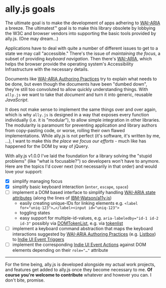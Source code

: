 
# ally.js goals

The ultimate goal is to make the development of apps adhering to [WAI-ARIA](https://www.w3.org/TR/wai-aria/) a breeze. The ultimatest™ goal is to make this library obsolete by lobbying the W3C and browser vendors into supporting the basic tools provided by ally.js. (One may dream…)

Applications have to deal with quite a number of different issues to get to a state we may call "accessible." There's the issue of *maintaining the focus*, a subset of providing *keyboard navigation*. Then there's [WAI-ARIA](https://www.w3.org/TR/wai-aria/), which helps the browser provide the operating system's Accessibility Infrastructure with the necessary details.

Documents like [WAI-ARIA Authoring Practices](https://www.w3.org/WAI/PF/aria-practices/) try to explain what needs to be done, but even though the documents have been "dumbed down", they're still too convoluted to allow quickly understanding things. With `ally.js` we want to take that *document* and turn it into generic, reusable *JavaScript*.

It does not make sense to implement the same things over and over again, which is why `ally.js` is designed in a way that exposes every function individually (i.e. it is "modular"), to allow simple integration in other libraries. The modularity is paramount for preventing application and library authors from copy-pasting code, or worse, rolling their own flawed implementations. While ally.js is not perfect (it's software, it's written by me, …), I want to make this *the place we focus our efforts* - much like has happened for the DOM by way of jQuery.

With ally.js v1.0.0 I've laid the foundation for a library solving the "stupid problems" (like "what is focusable?") so developers won't have to anymore. Here are the topics I'd cover next (not necessarily in that order) and would love your support:

* [x] simplify managing focus
* [x] simplify basic keyboard interaction (`enter`, `escape`, `space`)
* [ ] implement a DOM based interface to simplify handling [WAI-ARIA state attributes](https://www.w3.org/TR/wai-aria/states_and_properties) (along the lines of [IBM-Watson/a11y.js](https://github.com/IBM-Watson/a11y.js))
  * easily creating unique-IDs for linking elements e.g. `<label for="uniq-123">…</label><input id="uniq-123">`
  * toggling states
  * easy support for multiple-id-values, e.g. `aria-labeledby="id-1 id-2 id-3"` possibly via [DOMTokenList](https://dom.spec.whatwg.org/#interface-domtokenlist), e.g. via [tokenlist](https://github.com/rodneyrehm/tokenlist)
* [ ] implement a keyboard command abstraction that maps the keyboard interactions suggested by [WAI-ARIA Authoring Practices](https://www.w3.org/WAI/PF/aria-practices/) (e.g. [Listbox](https://www.w3.org/WAI/PF/aria-practices/#Listbox)) to [Indie UI Event Triggers](https://w3c.github.io/indie-ui/indie-ui-events.html#triggers)
* [ ] implement the corresponding [Indie UI Event Actions](https://w3c.github.io/indie-ui/indie-ui-events.html#actions) against DOM elements depending on their `role="…"` attribute

---

For the time being, ally.js is developed alongside my actual work projects, and features get added to ally.js once they become necessary to me. **Of course you're welcome to contribute** whatever and however you can. I don't bite, promise.
